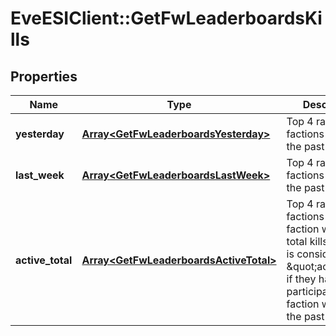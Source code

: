 # EveESIClient::GetFwLeaderboardsKills

## Properties
Name | Type | Description | Notes
------------ | ------------- | ------------- | -------------
**yesterday** | [**Array&lt;GetFwLeaderboardsYesterday&gt;**](GetFwLeaderboardsYesterday.md) | Top 4 ranking of factions by kills in the past day | 
**last_week** | [**Array&lt;GetFwLeaderboardsLastWeek&gt;**](GetFwLeaderboardsLastWeek.md) | Top 4 ranking of factions by kills in the past week | 
**active_total** | [**Array&lt;GetFwLeaderboardsActiveTotal&gt;**](GetFwLeaderboardsActiveTotal.md) | Top 4 ranking of factions active in faction warfare by total kills. A faction is considered \&quot;active\&quot; if they have participated in faction warfare in the past 14 days. | 



